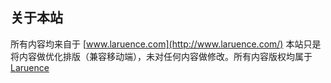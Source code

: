 ## 关于本站

所有内容均来自于 [www.laruence.com](http://www.laruence.com/)  本站只是将内容做优化排版（兼容移动端），未对任何内容做修改。所有内容版权均属于 [Laruence](http://www.laruence.com/)